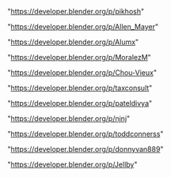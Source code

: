 "https://developer.blender.org/p/pikhosh"

"https://developer.blender.org/p/Allen_Mayer"

"https://developer.blender.org/p/Alumx"

"https://developer.blender.org/p/MoralezM"

"https://developer.blender.org/p/Chou-Vieux"

"https://developer.blender.org/p/taxconsult"

"https://developer.blender.org/p/pateldivya"

"https://developer.blender.org/p/njnj"

"https://developer.blender.org/p/toddconnerss"

"https://developer.blender.org/p/donnyvan889"

"https://developer.blender.org/p/Jellby"

